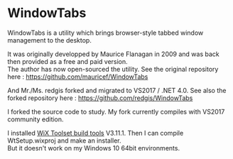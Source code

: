 # WindowTabs

WindowTabs is a utility which brings browser-style tabbed window management to the desktop.

It was originally developped by Maurice Flanagan in 2009 and was back then provided as a free and paid version.   
The author has now open-sourced the utility. See the original repository here : https://github.com/mauricef/WindowTabs

And Mr./Ms. redgis forked and migrated to VS2017 / .NET 4.0. See also the forked repository here : https://github.com/redgis/WindowTabs

I forked the source code to study. My fork currently compiles with VS2017 community edition.

I installed [WiX Toolset build tools](http://wixtoolset.org/) V3.11.1. Then I can compile WtSetup.wixproj and make an installer.  
But it doesn't work on my Windows 10 64bit environments.


